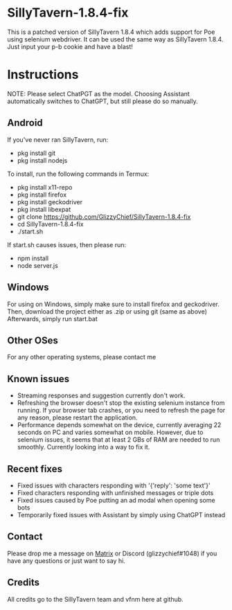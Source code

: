 # SillyTavern-1.8.4-fix

This is a patched version of SillyTavern 1.8.4 which adds support for Poe using selenium webdriver.
It can be used the same way as SillyTavern 1.8.4. Just input your p-b cookie and have a blast!

# Instructions

NOTE: Please select ChatPGT as the model. Choosing Assistant automatically switches to ChatGPT, but still please do so manually.

## Android

If you've never ran SillyTavern, run:
- pkg install git
- pkg install nodejs

To install, run the following commands in Termux:
- pkg install x11-repo
- pkg install firefox
- pkg install geckodriver
- pkg install libexpat
- git clone https://github.com/GlizzyChief/SillyTavern-1.8.4-fix
- cd SillyTavern-1.8.4-fix
- ./start.sh

If start.sh causes issues, then please run:
- npm install
- node server.js


## Windows
For using on Windows, simply make sure to install firefox and geckodriver.
Then, download the project either as .zip or using git (same as above)
Afterwards, simply run start.bat


## Other OSes
For any other operating systems, please contact me

## Known issues
- Streaming responses and suggestion currently don't work.
- Refreshing the browser doesn't stop the existing selenium instance from running. If your browser tab crashes, or you need to refresh the page for any reason, please restart the application.
- Performance depends somewhat on the device, currently averaging 22 seconds on PC and varies somewhat on mobile. However, due to selenium issues, it seems that at least 2 GBs of RAM are needed to run smoothly. Currently looking into a way to fix it.

## Recent fixes
- Fixed issues with characters responding with '{'reply': 'some text'}'
- Fixed characters responding with unfinished messages or triple dots
- Fixed issues caused by Poe putting an ad modal when opening some bots
- Temporarily fixed issues with Assistant by simply using ChatGPT instead

## Contact
Please drop me a message on [Matrix](https://matrix.to/#/@glizzychief:catgirl.cloud) or Discord (glizzychief#1048) if you have any questions or just want to say hi.

## Credits
All credits go to the SillyTavern team and vfnm here at github.
